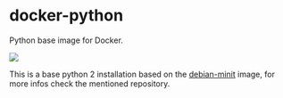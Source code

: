 # docker-python

Python base image for Docker.

[![](https://badge.imagelayers.io/emarcs/python:latest.svg)](https://imagelayers.io/?images=emarcs/python:2 'Get your own badge on imagelayers.io')

This is a base python 2 installation based on the
[debian-minit](https://github.com/marcopompili/docker-debian-minit)
image, for more infos check the mentioned repository.
